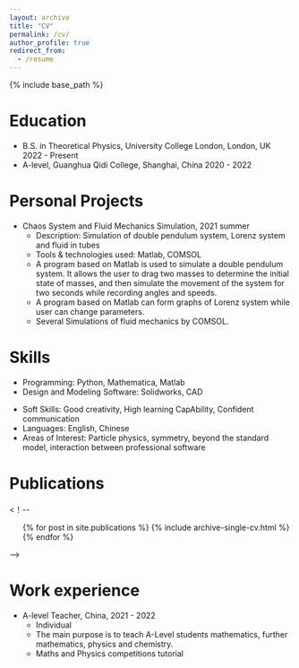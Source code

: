 ```yaml
---
layout: archive
title: "CV"
permalink: /cv/
author_profile: true
redirect_from:
  - /resume
---
```


{% include base_path %}

Education
======
* B.S. in Theoretical Physics, University College London, London, UK 2022 - Present
* A-level, Guanghua Qidi College, Shanghai, China 2020 - 2022
<!--* M.S. in Jekyll, GitHub University, 2014-->
<!--* Ph.D in Version Control Theory, GitHub University, 2018 (expected)-->

Personal Projects
======
* Chaos System and Fluid Mechanics Simulation, 2021 summer
  * Description: Simulation of double pendulum system, Lorenz system and fluid in tubes
  * Tools & technologies used: Matlab, COMSOL
  * A program based on Matlab is used to simulate a double pendulum system. It allows the user to drag two masses to determine the initial state of masses, and then simulate the movement of the system for two seconds while recording angles and speeds.
  * A program based on Matlab can form graphs of Lorenz system while user can change parameters.
  * Several Simulations of fluid mechanics by COMSOL.

Skills
======
* Programming: Python, Mathematica, Matlab
* Design and Modeling Software: Solidworks, CAD
 <!-- * Sub-skill 2.1 -->
 <!-- * Sub-skill 2.2 -->
 <!-- * Sub-skill 2.3 -->
* Soft Skills: Good creativity, High learning CapAbility, Confident communication
* Languages: English, Chinese
* Areas of Interest: Particle physics, symmetry, beyond the standard model, interaction between professional software

Publications
======
<！--  <ul>{% for post in site.publications %}
    {% include archive-single-cv.html %}
  {% endfor %}</ul> -->

Work experience
======
* A-level Teacher, China, 2021 - 2022
  * Individual
  * The main purpose is to teach A-Level students mathematics, further mathematics, physics and chemistry.
  * Maths and Physics competitions tutorial
  
